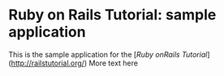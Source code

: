 # Ruby on Rails Tutorial: sample application

This is the sample application for the [*Ruby onRails Tutorial*]
(http://railstutorial.org/)
More text here
